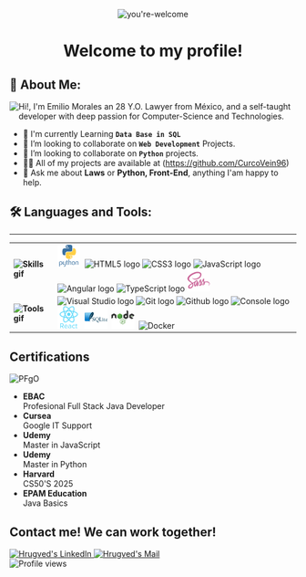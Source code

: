 <div align="center">

![you're-welcome](https://github.com/user-attachments/assets/cb6d6c53-0658-44d9-86ca-44294f19d359)

  <h1>Welcome to my profile!</h1>
  
</div>

<!--Aboout me-->
<div>
<h2> 💫 About Me: </h2>

<img align="left" height="150" src="https://i.giphy.com/media/v1.Y2lkPTc5MGI3NjExNjV4N2FrZnM1dmxoMTF3ZGdodzY5aXRjODhhc24yaW90Y3hhZ2I4OSZlcD12MV9pbnRlcm5hbF9naWZfYnlfaWQmY3Q9Zw/QDjpIL6oNCVZ4qzGs7/giphy.webp"/>

<p>
Hi!, I'm Emilio Morales an 28 Y.O. Lawyer from México,
and a self-taught developer with deep passion for Computer-Science and Technologies.

- 🏢 I'm currently Learning **`Data Base in SQL`**
- 👀 I’m looking to collaborate on **`Web Development`** Projects.
- 🐍 I’m looking to collaborate on **`Python`** projects.
- 👨‍💻 All of my projects are available at (https://github.com/CurcoVein96)
- 💬 Ask me about **Laws** or **Python, Front-End**, anything I'am happy to help.
</p>

## :hammer_and_wrench: Languages and Tools:

<!-- Skills and Tools-->
---
<table align="center">
    <tr>
        <td style="font-weight: bold; padding-right: 10px; vertical-align: center; border: none;">
          <img src="https://media2.giphy.com/media/QssGEmpkyEOhBCb7e1/giphy.gif?cid=ecf05e47a0n3gi1bfqntqmob8g9aid1oyj2wr3ds3mg700bl&rid=giphy.gif" width="30" alt="Skills gif">
        </td>
        <td>
            <img src="https://github.com/devicons/devicon/blob/master/icons/python/python-original-wordmark.svg" title="Python" alt "Python" width="40" height="40"/>&nbsp;
          <img src="https://i.giphy.com/media/XAxylRMCdpbEWUAvr8/200.webp" width="52" alt="HTML5 logo" />
          <img src="https://i.giphy.com/media/fsEaZldNC8A1PJ3mwp/200.webp" width="52" alt="CSS3 logo" />
          <img src="https://i.giphy.com/media/ln7z2eWriiQAllfVcn/200w.webp" width="50" alt="JavaScript logo" />
          <img src="https://i.giphy.com/media/XEDIHHp3i8bVoEdxd7/200.webp" width="45" alt="Angular logo" />
          <img src="https://cdn.jsdelivr.net/gh/devicons/devicon/icons/typescript/typescript-original.svg" width="45" alt="TypeScript logo" />
            <img src="https://github.com/devicons/devicon/blob/master/icons/sass/sass-original.svg" title="Sass" alt= "Sass"  alt= "Sass" width="40" height=40/>&nbsp
        </td>
    </tr>
    <tr>
        <td style="font-weight: bold; padding-right: 10px; vertical-align: center; border: none;">
          <img src="https://media.giphy.com/media/TEnXkcsHrP4YedChhA/giphy.gif" width="30" alt="Tools gif">
        </td>
        <td>
          <img src="https://img.icons8.com/color/48/000000/visual-studio-code-2019.png" width="50" alt="Visual Studio logo" />
          <img src="https://cdn.jsdelivr.net/gh/devicons/devicon/icons/git/git-original.svg" width="50" alt="Git logo" />
          <img src="https://img.icons8.com/fluent/48/000000/github.png" width="55" alt="Github logo" />
          <img src="https://img.icons8.com/color/48/000000/console.png" width="53" alt="Console logo" />
            <img src="https://github.com/devicons/devicon/blob/master/icons/react/react-original-wordmark.svg" title="React" alt="React" width="40" height="40"/>&nbsp;
           <img src="https://github.com/devicons/devicon/blob/master/icons/sqlite/sqlite-original-wordmark.svg" title=SQLite" alt "SQLite" width="40" height="40"/>&nbsp
            <img src="https://github.com/devicons/devicon/blob/master/icons/nodejs/nodejs-original-wordmark.svg" title="NodeJS" alt="NodeJS" width="40" height="40"/>&nbsp;
            <img src="https://cdn.jsdelivr.net/gh/devicons/devicon/icons/docker/docker-original.svg" title="Docker" alt="Docker" width="40" height="40"/>&nbsp;
        </td>
    </tr>
</table>

<!--certifications-->
<div>
<h2>Certifications</h2>
  
![PFgO](https://github.com/user-attachments/assets/92678f38-7017-4108-8b96-73eb0b579146)


- **EBAC**  
  Profesional Full Stack Java Developer
- **Cursea**  
  Google IT Support
- **Udemy**  
  Master in JavaScript
- **Udemy**  
  Master in Python
- **Harvard**  
  CS50'S 2025
- **EPAM Education**  
  Java Basics

 </div>


 <!-- Socials -->
<h2>Contact me! We can work together! </h2> 
<div>
<a href="https://www.linkedin.com/in/sergio-emilio-morales-hernandez-7baa201b6">
 
 <img border="0" alt="Hrugved's LinkedIn" src="https://img.icons8.com/doodle/40/000000/linkedin--v2.png"/>
 </a>
 
<a href="progemiliomorales@gmail.com">
 <img border="0" alt="Hrugved's Mail" src="https://img.icons8.com/doodle/38/000000/gmail-new.png"/>
 </a>
</div>
</body>

<footer>
  <a target="_blank"><img src="https://komarev.com/ghpvc/?username=CurcoVein96&style=for-the-badge" alt="Profile views" height="25" /></a>
</footer>


